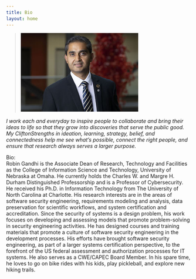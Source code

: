 ```yaml
---
title: Bio
layout: home
---
```


> ![img](img/robin.jpg) 

_I work each and everyday to inspire people to collaborate and bring their ideas to life so that they grow into discoveries that serve the public good. My CliftonStrengths in ideation, learning, strategy, belief, and connectedness help me see what’s possible, connect the right people, and ensure that research always serves a larger purpose._   

Bio:  
Robin Gandhi is the Associate Dean of Research, Technology and Facilities as the College of Information Science and Technology, University of Nebraska at Omaha. He currently holds the Charles W. and Margre H. Durham Distinguished Professorship and is a Professor of Cybersecurity. He received his Ph.D. in Information Technology from The University of North Carolina at Charlotte. His research interests are in the areas of software security engineering, requirements modeling and analysis, data preservation for scientific workflows, and system certification and accreditation. Since the security of systems is a design problem, his work focuses on developing and assessing models that promote problem-solving in security engineering activities. He has designed courses and training materials that promote a culture of software security engineering in the development processes. His efforts have brought software security engineering, as part of a larger systems certification perspective, to the forefront of the US federal assessment and authorization processes for IT systems. He also serves as a CWE/CAPEC Board Member. In his spare time, he loves to go on bike rides with his kids, play pickleball, and explore new hiking trails.   
